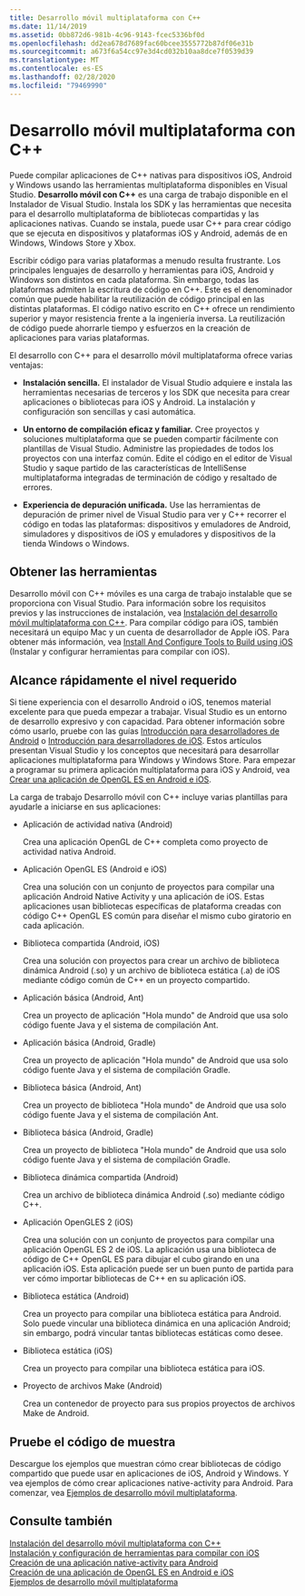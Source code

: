```yaml
---
title: Desarrollo móvil multiplataforma con C++
ms.date: 11/14/2019
ms.assetid: 0bb872d6-981b-4c96-9143-fcec5336bf0d
ms.openlocfilehash: dd2ea678d7689fac60bcee3555772b87df06e31b
ms.sourcegitcommit: a673f6a54cc97e3d4cd032b10aa8dce7f0539d39
ms.translationtype: MT
ms.contentlocale: es-ES
ms.lasthandoff: 02/28/2020
ms.locfileid: "79469990"
---
```

# <a name="cross-platform-mobile-development-with-c"></a>Desarrollo móvil multiplataforma con C++

Puede compilar aplicaciones de C++ nativas para dispositivos iOS, Android y Windows usando las herramientas multiplataforma disponibles en Visual Studio. **Desarrollo móvil con C++** es una carga de trabajo disponible en el Instalador de Visual Studio. Instala los SDK y las herramientas que necesita para el desarrollo multiplataforma de bibliotecas compartidas y las aplicaciones nativas. Cuando se instala, puede usar C++ para crear código que se ejecuta en dispositivos y plataformas iOS y Android, además de en Windows, Windows Store y Xbox.

Escribir código para varias plataformas a menudo resulta frustrante. Los principales lenguajes de desarrollo y herramientas para iOS, Android y Windows son distintos en cada plataforma. Sin embargo, todas las plataformas admiten la escritura de código en C++. Este es el denominador común que puede habilitar la reutilización de código principal en las distintas plataformas. El código nativo escrito en C++ ofrece un rendimiento superior y mayor resistencia frente a la ingeniería inversa. La reutilización de código puede ahorrarle tiempo y esfuerzos en la creación de aplicaciones para varias plataformas.

El desarrollo con C++ para el desarrollo móvil multiplataforma ofrece varias ventajas:

- **Instalación sencilla.** El instalador de Visual Studio adquiere e instala las herramientas necesarias de terceros y los SDK que necesita para crear aplicaciones o bibliotecas para iOS y Android. La instalación y configuración son sencillas y casi automática.

- **Un entorno de compilación eficaz y familiar.** Cree proyectos y soluciones multiplataforma que se pueden compartir fácilmente con plantillas de Visual Studio. Administre las propiedades de todos los proyectos con una interfaz común. Edite el código en el editor de Visual Studio y saque partido de las características de IntelliSense multiplataforma integradas de terminación de código y resaltado de errores.

- **Experiencia de depuración unificada.** Use las herramientas de depuración de primer nivel de Visual Studio para ver y C++ recorrer el código en todas las plataformas: dispositivos y emuladores de Android, simuladores y dispositivos de iOS y emuladores y dispositivos de la tienda Windows o Windows.

## <a name="get-the-tools"></a>Obtener las herramientas

Desarrollo móvil con C++ móviles es una carga de trabajo instalable que se proporciona con Visual Studio. Para información sobre los requisitos previos y las instrucciones de instalación, vea [Instalación del desarrollo móvil multiplataforma con C++](../cross-platform/install-visual-cpp-for-cross-platform-mobile-development.md). Para compilar código para iOS, también necesitará un equipo Mac y un cuenta de desarrollador de Apple iOS. Para obtener más información, vea [Install And Configure Tools to Build using iOS](../cross-platform/install-and-configure-tools-to-build-using-ios.md) (Instalar y configurar herramientas para compilar con iOS).

## <a name="come-up-to-speed"></a>Alcance rápidamente el nivel requerido

Si tiene experiencia con el desarrollo Android o iOS, tenemos material excelente para que pueda empezar a trabajar. Visual Studio es un entorno de desarrollo expresivo y con capacidad. Para obtener información sobre cómo usarlo, pruebe con las guías [Introducción para desarrolladores de Android](/previous-versions/windows/apps/dn275875\(v=win.10\)) o [Introducción para desarrolladores de iOS](/previous-versions/windows/apps/jj657966\(v=win.10\)). Estos artículos presentan Visual Studio y los conceptos que necesitará para desarrollar aplicaciones multiplataforma para Windows y Windows Store. Para empezar a programar su primera aplicación multiplataforma para iOS y Android, vea [Crear una aplicación de OpenGL ES en Android e iOS](../cross-platform/build-an-opengl-es-application-on-android-and-ios.md).

La carga de trabajo Desarrollo móvil con C++ incluye varias plantillas para ayudarle a iniciarse en sus aplicaciones:

- Aplicación de actividad nativa (Android)

  Crea una aplicación OpenGL de C++ completa como proyecto de actividad nativa Android.

- Aplicación OpenGL ES (Android e iOS)

  Crea una solución con un conjunto de proyectos para compilar una aplicación Android Native Activity y una aplicación de iOS. Estas aplicaciones usan bibliotecas específicas de plataforma creadas con código C++ OpenGL ES común para diseñar el mismo cubo giratorio en cada aplicación.

- Biblioteca compartida (Android, iOS)

  Crea una solución con proyectos para crear un archivo de biblioteca dinámica Android (.so) y un archivo de biblioteca estática (.a) de iOS mediante código común de C++ en un proyecto compartido.

- Aplicación básica (Android, Ant)

  Crea un proyecto de aplicación "Hola mundo" de Android que usa solo código fuente Java y el sistema de compilación Ant.

- Aplicación básica (Android, Gradle)

  Crea un proyecto de aplicación "Hola mundo" de Android que usa solo código fuente Java y el sistema de compilación Gradle.

- Biblioteca básica (Android, Ant)

  Crea un proyecto de biblioteca "Hola mundo" de Android que usa solo código fuente Java y el sistema de compilación Ant.

- Biblioteca básica (Android, Gradle)

  Crea un proyecto de biblioteca "Hola mundo" de Android que usa solo código fuente Java y el sistema de compilación Gradle.

- Biblioteca dinámica compartida (Android)

  Crea un archivo de biblioteca dinámica Android (.so) mediante código C++.

- Aplicación OpenGLES 2 (iOS)

  Crea una solución con un conjunto de proyectos para compilar una aplicación OpenGL ES 2 de iOS. La aplicación usa una biblioteca de código de C++ OpenGL ES para dibujar el cubo girando en una aplicación iOS. Esta aplicación puede ser un buen punto de partida para ver cómo importar bibliotecas de C++ en su aplicación iOS.

- Biblioteca estática (Android)

  Crea un proyecto para compilar una biblioteca estática para Android. Solo puede vincular una biblioteca dinámica en una aplicación Android; sin embargo, podrá vincular tantas bibliotecas estáticas como desee.

- Biblioteca estática (iOS)

  Crea un proyecto para compilar una biblioteca estática para iOS.

- Proyecto de archivos Make (Android)

  Crea un contenedor de proyecto para sus propios proyectos de archivos Make de Android.

## <a name="try-out-sample-code"></a>Pruebe el código de muestra

Descargue los ejemplos que muestran cómo crear bibliotecas de código compartido que puede usar en aplicaciones de iOS, Android y Windows. Y vea ejemplos de cómo crear aplicaciones native-activity para Android. Para comenzar, vea [Ejemplos de desarrollo móvil multiplataforma](../cross-platform/cross-platform-mobile-development-examples.md).

## <a name="see-also"></a>Consulte también

[Instalación del desarrollo móvil multiplataforma con C++](../cross-platform/install-visual-cpp-for-cross-platform-mobile-development.md)\
[Instalación y configuración de herramientas para compilar con iOS](../cross-platform/install-and-configure-tools-to-build-using-ios.md)\
[Creación de una aplicación native-activity para Android](../cross-platform/create-an-android-native-activity-app.md)\
[Creación de una aplicación de OpenGL ES en Android e iOS](../cross-platform/build-an-opengl-es-application-on-android-and-ios.md)\
[Ejemplos de desarrollo móvil multiplataforma](../cross-platform/cross-platform-mobile-development-examples.md)
